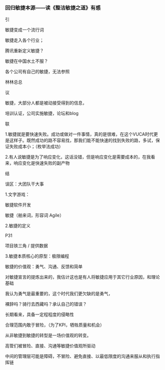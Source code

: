 ### 回归敏捷本源——读《整洁敏捷之道》有感

引

敏捷变成一个流行词

敏捷走入各个行业；

腾讯重新定义敏捷？

敏捷在中国水土不服？

各个公司有自己的敏捷，无法参照

林林总总

议

敏捷，大部分人都是被动接受得到的信息，

培训认证，公司实施敏捷，论坛和blog

联

1.敏捷就是要快速失败。成功或做对一件事情，真的是很难，在这个VUCA时代更是这样子。既然成功的路不容易找，那我们能不能快速的找到失败的路，多试，保证失败成本小；（枚举法成功）

2.有人说敏捷是为了响应变化，这话没错，但是响应变化是需要成本的，在我看来，响应变化是快速失败的副产物

结



误区：大团队干大事



1.文字游戏：

敏捷软件开发

敏捷（舶来词，形容词 Agile）

2.敏捷的定义

P31

项目铁三角 / 提供数据

3.敏捷本质核心的原型：极限编程







敏捷的价值观：勇气、沟通、反馈和简单

对敏捷宣言的提炼出来的，我估计这也是有人将敏捷应用于其它行业原因，和理论基础

我认为勇气是最重要的，这个时代我们更欠缺的是勇气，

裸辞吗？骑行去西藏吗？承认自己的错误？

长期看来，具备一定程程度的侵略性

合理范围内敢于冒险，（为了KPI，牺牲质量和机会）

从非敏捷到敏捷的转型是一场价值观的转变。



高管们被冒险、直接、沟通等敏捷价值观所驱动

中间的管理层可能是障碍，不冒险、避免直接、以最低限度的沟通来服从和执行指挥链
